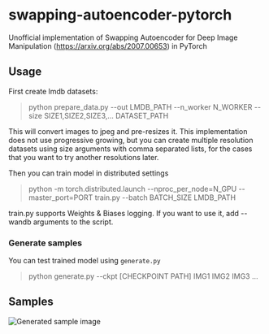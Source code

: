 # swapping-autoencoder-pytorch
Unofficial implementation of Swapping Autoencoder for Deep Image Manipulation (https://arxiv.org/abs/2007.00653) in PyTorch

## Usage

First create lmdb datasets:

> python prepare_data.py --out LMDB_PATH --n_worker N_WORKER --size SIZE1,SIZE2,SIZE3,... DATASET_PATH

This will convert images to jpeg and pre-resizes it. This implementation does not use progressive growing, but you can create multiple resolution datasets using size arguments with comma separated lists, for the cases that you want to try another resolutions later.

Then you can train model in distributed settings

> python -m torch.distributed.launch --nproc_per_node=N_GPU --master_port=PORT train.py --batch BATCH_SIZE LMDB_PATH

train.py supports Weights & Biases logging. If you want to use it, add --wandb arguments to the script.

### Generate samples

You can test trained model using `generate.py`

> python generate.py --ckpt [CHECKPOINT PATH] IMG1 IMG2 IMG3 ...

## Samples

![Generated sample image](generated.png)

